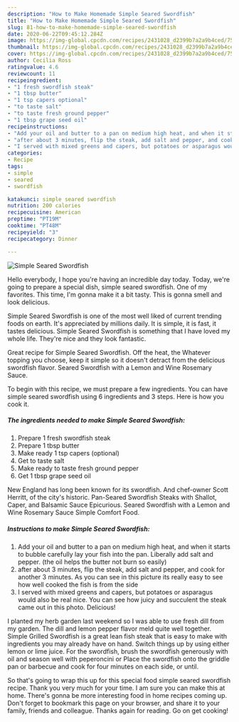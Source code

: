 ```yaml
---
description: "How to Make Homemade Simple Seared Swordfish"
title: "How to Make Homemade Simple Seared Swordfish"
slug: 81-how-to-make-homemade-simple-seared-swordfish
date: 2020-06-22T09:45:12.284Z
image: https://img-global.cpcdn.com/recipes/2431028_d2399b7a2a9b4ced/751x532cq70/simple-seared-swordfish-recipe-main-photo.jpg
thumbnail: https://img-global.cpcdn.com/recipes/2431028_d2399b7a2a9b4ced/751x532cq70/simple-seared-swordfish-recipe-main-photo.jpg
cover: https://img-global.cpcdn.com/recipes/2431028_d2399b7a2a9b4ced/751x532cq70/simple-seared-swordfish-recipe-main-photo.jpg
author: Cecilia Ross
ratingvalue: 4.6
reviewcount: 11
recipeingredient:
- "1 fresh swordfish steak"
- "1 tbsp butter"
- "1 tsp capers optional"
- "to taste salt"
- "to taste fresh ground pepper"
- "1 tbsp grape seed oil"
recipeinstructions:
- "Add your oil and butter to a pan on medium high heat, and when it starts to bubble carefully lay your fish into the pan. Liberally add salt and pepper. (the oil helps the butter not burn so easily)"
- "after about 3 minutes, flip the steak, add salt and pepper, and cook for another 3 minutes. As you can see in this picture its really easy to see how well cooked the fish is from the side"
- "I served with mixed greens and capers, but potatoes or asparagus would also be real nice. You can see how juicy and succulent the steak came out in this photo. Delicious!"
categories:
- Recipe
tags:
- simple
- seared
- swordfish

katakunci: simple seared swordfish 
nutrition: 200 calories
recipecuisine: American
preptime: "PT19M"
cooktime: "PT48M"
recipeyield: "3"
recipecategory: Dinner

---
```



![Simple Seared Swordfish](https://img-global.cpcdn.com/recipes/2431028_d2399b7a2a9b4ced/751x532cq70/simple-seared-swordfish-recipe-main-photo.jpg)

Hello everybody, I hope you're having an incredible day today. Today, we're going to prepare a special dish, simple seared swordfish. One of my favorites. This time, I'm gonna make it a bit tasty. This is gonna smell and look delicious.

Simple Seared Swordfish is one of the most well liked of current trending foods on earth. It's appreciated by millions daily. It is simple, it is fast, it tastes delicious. Simple Seared Swordfish is something that I have loved my whole life. They're nice and they look fantastic.

Great recipe for Simple Seared Swordfish. Off the heat, the Whatever topping you choose, keep it simple so it doesn&#39;t detract from the delicious swordfish flavor. Seared Swordfish with a Lemon and Wine Rosemary Sauce.


To begin with this recipe, we must prepare a few ingredients. You can have simple seared swordfish using 6 ingredients and 3 steps. Here is how you cook it.

<!--inarticleads1-->

##### The ingredients needed to make Simple Seared Swordfish:

1. Prepare 1 fresh swordfish steak
1. Prepare 1 tbsp butter
1. Make ready 1 tsp capers (optional)
1. Get to taste salt
1. Make ready to taste fresh ground pepper
1. Get 1 tbsp grape seed oil


New England has long been known for its swordfish. And chef-owner Scott Herritt, of the city&#39;s historic. Pan-Seared Swordfish Steaks with Shallot, Caper, and Balsamic Sauce Epicurious. Seared Swordfish with a Lemon and Wine Rosemary Sauce Simple Comfort Food. 

<!--inarticleads2-->

##### Instructions to make Simple Seared Swordfish:

1. Add your oil and butter to a pan on medium high heat, and when it starts to bubble carefully lay your fish into the pan. Liberally add salt and pepper. (the oil helps the butter not burn so easily)
1. after about 3 minutes, flip the steak, add salt and pepper, and cook for another 3 minutes. As you can see in this picture its really easy to see how well cooked the fish is from the side
1. I served with mixed greens and capers, but potatoes or asparagus would also be real nice. You can see how juicy and succulent the steak came out in this photo. Delicious!


I planted my herb garden last weekend so I was able to use fresh dill from my garden. The dill and lemon pepper flavor meld quite well together. Simple Grilled Swordfish is a great lean fish steak that is easy to make with ingredients you may already have on hand. Switch things up by using either lemon or lime juice. For the swordfish, brush the swordfish generously with oil and season well with peperoncini or Place the swordfish onto the griddle pan or barbecue and cook for four minutes on each side, or until. 

So that's going to wrap this up for this special food simple seared swordfish recipe. Thank you very much for your time. I am sure you can make this at home. There's gonna be more interesting food in home recipes coming up. Don't forget to bookmark this page on your browser, and share it to your family, friends and colleague. Thanks again for reading. Go on get cooking!
